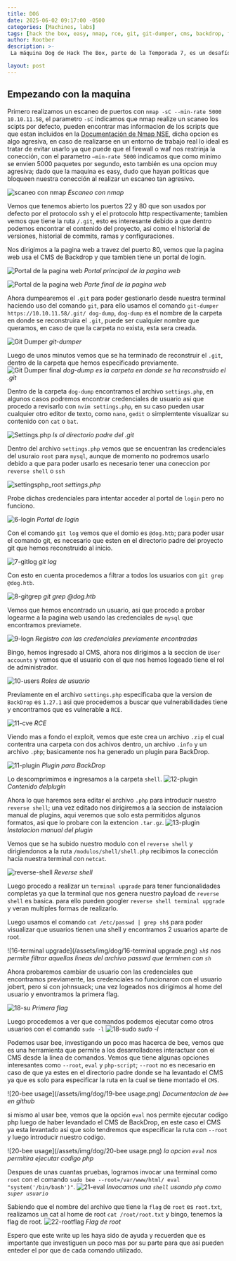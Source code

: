 ```yaml
---
title: DOG
date: 2025-06-02 09:17:00 -0500
categories: [Machines, labs]
tags: [hack the box, easy, nmap, rce, git, git-dumper, cms, backdrop, file upload]     # TAG names should always be lowercase
author: Rootber
description: >- 
 La máquina Dog de Hack The Box, parte de la Temporada 7, es un desafío de nivel fácil que combina enumeración, explotación de vulnerabilidades en un CMS y escalamiento de privilegios en un entorno Linux. En este write-up, les explicare como es que obtube las flags del usuario y root, destacando el uso de git-dumper para extraer un repositorio Git expuesto y acceder a las credenciales críticas.

layout: post
---
```


<style>
.post-content img {
    width: 100%;
    max-width: 800px;
    height: auto;
}
</style>

## Empezando con la maquina


Primero realizamos un escaneo de puertos con `nmap -sC --min-rate 5000 10.10.11.58`, el parametro `-sC` indicamos que nmap realize un scaneo los scipts por defecto, pueden encontrar mas informacion de los scripts que que estan incluidos en la [Documentación de Nmap NSE](https://nmap.org/book/nse-usage.html), dicha opcion es algo agresiva, en caso de realizarse en un entorno de trabajo real lo ideal es tratar de evitar usarlo ya que puede que el firewall o waf nos restrinja la conección, con el parametro `—min-rate 5000` indicamos que como minimo se envien 5000 paquetes por segundo, esto también es una opcion muy agresiva; dado que la maquina es easy, dudo que hayan politicas que bloqueen nuestra conección al realizar un escaneo tan agresivo.

![scaneo con nmap](/assets/img/dog/nmap.png)
_Escaneo con nmap_

Vemos que tenemos abierto los puertos 22 y 80 que son usados por defecto por el protocolo ssh y el el protocolo http respectivamente; tambien vemos que tiene la ruta `/.git`, esto es interesante debido a que dentro podemos encontrar el contenido del proyecto, asi como el historial de versiones, historial de commits, ramas y configuraciones.

Nos dirigimos a la pagina web a travez del puerto 80, vemos que la pagina web usa el CMS de Backdrop y que tambien tiene un portal de login.

![Portal de la pagina web](/assets/img/dog/pagina_princial.png)
_Portal principal de la pagina web_


![Portal de la pagina web](/assets/img/dog/pagina_principal_bottom.png)
_Parte final de la pagina web_


Ahora dumpearemos el `.git` para poder gestionarlo desde nuestra terminal haciendo uso del comando `git`, para ello usamos el comando `git-dumper https://10.10.11.58/.git/ dog-dump`, `dog-dump` es el nombre de la carpeta en donde se reconstruira el `.git`, puede ser cualquier nombre que queramos, en caso de que la carpeta no exista, esta sera creada.  

![Git Dumper](/assets/img/dog/git-dumper1.png)
_git-dumper_

Luego de unos minutos vemos que se ha terminado de reconstruir el `.git`, dentro de la carpeta que hemos especificado previamente.
![Git Dumper final](/assets/img/dog/git-dumper2.png)
_dog-dump es la carpeta en donde se ha reconstruido el .git_

Dentro de la carpeta `dog-dump` encontramos el archivo `settings.php`, en algunos casos podremos encontrar credenciales de usuario asi que procedo a revisarlo con `nvim settings.php`, en su caso pueden usar cualquier otro editor de texto, como `nano`, `gedit` o simplemtente visualizar su contenido con `cat` o `bat`. 

![Settings.php](/assets/img/dog/settings_php.png)
_ls al directorio padre del .git_

Dentro del archivo `settings.php` vemos que se encuentran las credenciales del usuraio `root` para `mysql`, aunque de momento no podremos usarlo debido a que para poder usarlo es necesario tener una coneccion por `reverse shell` o `ssh` 

![settingsphp_root](/assets/img/dog/settings_php_root.png)
_settings.php_

Probe dichas credenciales para intentar acceder al portal de `login` pero no funciono.

![6-login](/assets/img/dog/6_login.png)
_Portal de login_

Con el comando `git log` vemos que el domio es `@dog.htb`; para poder usar el comando git, es necesario que esten en el directorio padre del proyecto git que hemos reconstruido al inicio.

![7-gitlog](/assets/img/dog/7-gitlog.png)
_git log_

Con esto en cuenta procedemos a filtrar a todos los usuarios con `git grep @dog.htb`.

![8-gitgrep](/assets/img/dog/8-gitgrep.png)
_git grep @dog.htb_

Vemos que hemos encontrado un usuario, asi que procedo a probar logearme a la pagina web usando las credenciales de  `mysql` que encontramos previamete.

![9-logn](/assets/img/dog/9-login.png)
_Registro con las credenciales previamente encontradas_

Bingo, hemos ingresado al CMS, ahora nos dirigimos a la seccion de `User accounts` y vemos que el usuario con el que nos hemos logeado tiene el rol de administrador.

![10-users](/assets/img/dog/10-users.png)
_Roles de usuario_

Previamente en el archivo `settings.php` especificaba que la version de `BackDrop` es `1.27.1` asi que procedemos a buscar que vulnerabilidades tiene y encontramos que es vulnerable a `RCE`.

![11-cve](/assets/img/dog/11-cve.png)
_RCE_

Viendo mas a fondo el exploit, vemos que  este crea un archivo `.zip` el cual contentra una carpeta con dos achivos dentro, un archivo `.info` y un archivo `.php`; basicamente nos ha generado un plugin para BackDrop.

![11-plugin](/assets/img/dog/11-plugin.png)
_Plugin para BackDrop_

Lo descomprimimos e ingresamos a la carpeta `shell`.
![12-plugin](/assets/img/dog/12-plugin.png)
_Contenido delplugin_

Ahora lo que haremos sera editar el archivo `.php` para introducir nuestro `reverse shell`; una vez editado nos dirigiremos a la seccion de instalacion manual de plugins, aqui veremos que solo esta permitidos algunos formatos, asi que lo probare con la extencion `.tar.gz`.
![13-plugin](/assets/img/dog/13-plugin.png)
_Instalacion manual del plugin_

Vemos que se ha subido nuestro modulo con el `reverse shell` y dirigiendonos a la ruta `/modulos/shell/shell.php` recibimos la conección hacia nuestra terminal con `netcat`.

![reverse-shell](/assets/img/dog/15-reverseshell.png)
_Reverse shell_

Luego procedo a realizar un `terminal upgrade` para tener funcionalidades completas ya que la terminal que nos genera nuestro payload de `reverse shell` es basica. para ello pueden googler `reverse shell terminal upgrade` y veran multiples formas de realizarlo.

Luego usamos el comando `cat /etc/passwd | grep sh$` para poder visualizar que usuarios tienen una shell y encontramos 2 usuarios aparte de root.

![16-terminal upgrade](/assets/img/dog/16-terminal upgrade.png)
_`sh$` nos permite filtrar aquellas lineas del archivo passwd que terminen con `sh`_

Ahora probaremos cambiar de usuario con las credenciales que encontramos previamente, las credenciales no funcionaron con el usuario jobert, pero si con johnsuack; una vez logeados nos dirigimos al home del usuario y envontramos la primera flag.

![18-su](/assets/img/dog/18-su.png)
_Primera flag_

Luego procedemos a ver que comandos podemos ejecutar como otros usuarios con el comando `sudo -l`
![18-sudo](/assets/img/dog/18-sudo.png)
_sudo -l_

Podemos usar bee, investigando un poco mas hacerca de bee, vemos que es una herramienta que permite a los desarrolladores interactuar con el CMS desde la linea de comandos. Vemos que tiene algunas opciones interesantes como `--root`, `eval` y `php-script`; `--root` no es necesario en caso de que ya estes en el directorio padre donde se ha levantado el CMS ya que es solo para especificar la ruta en la cual se tiene montado el `CMS`.

![20-bee usage](/assets/img/dog/19-bee usage.png)
_Documentacion de `bee` en github_

si mismo al usar bee, vemos que la opción `eval` nos permite ejecutar codigo php luego de haber levandado el CMS de BackDrop, en este caso el CMS ya esta levantado asi que solo tendremos que especificar la ruta con `--root` y luego introducir nuestro codigo.

![20-bee usage](/assets/img/dog/20-bee usage.png)
_la opcion `eval` nos permitira ejecutar codigo php_

Despues de unas cuantas pruebas, logramos invocar una terminal como `root` con el comando `sudo bee --root=/var/www/html/ eval "system('/bin/bash')"`.
![21-eval](/assets/img/dog/21-eval.png)
_Invocamos una `shell` usando `php` como `super usuario`_

Sabiendo que el nombre del archivo que tiene la `flag` de `root` es `root.txt`, realizamos un cat al home de root `cat /root/root.txt` y bingo, tenemos la flag de root.
![22-rootflag](/assets/img/dog/22-rootflag.png)
_Flag de root_


Espero que este write up les haya sido de ayuda y recuerden que es importante que investiguen un poco mas por su parte para que asi pueden enteder el por que de cada comando utilizado.
